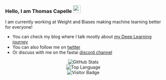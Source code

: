 ### Hello, I am Thomas Capelle <img src="https://media.giphy.com/media/hvRJCLFzcasrR4ia7z/giphy.gif" width="25px">
I am currently working at Weight and Biases making machine learning better for everyone!

- You can check my blog where I talk mostly about [my Deep Learning journey](https://tcapelle.github.io/)
- You can also follow me on [twitter](https://twitter.com/thecapeador)
- Or discuss with me on the fastai [discord channel](https://discord.gg/hE2w7Gcq)

<p align="center">
    <img alt="GitHub Stats" src="https://github-readme-stats.vercel.app/api?username=tcapelle&show_icons=true&hide=issues&icon_color=000000&hide_border=true&title_color=5391FE&text_color=555">
    <br>
    <img alt="Top Language" src="https://github-readme-stats.vercel.app/api/top-langs/?username=tcapelle&hide=html,&hide_border=true&title_color=5391FE&text_color=555">
    <br>
    <img alt="Visitor Badge" src="https://visitor-badge.laobi.icu/badge?page_id=tcapelle.tcapelle">
</p>

